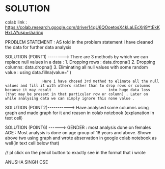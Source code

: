 # SOLUTION
colab link : https://colab.research.google.com/drive/14qU6QOoetosX4kLaLEcXrj9YtEkKHxLA?usp=sharing

PROBLEM STATEMENT : AS told in the problem statement i have cleaned the data for further data analysis 

SOLUTION (POINT1) --------> There are 3 methods by which we can replace null values in a data :
                     1. Dropping rows : data.dropna()
                     2. Dropping columns: data.dropna()
                     3. Eliminating all null values with some random value : using data.fillna(value='')
                     
                     Here i have chosed 3rd method to elimate all the null values and fill it with others rather than to drop rows or columns because it may result                          into huge data loss (that may be present in that particular row or column) . Later on while analysing data we can simply ignore this none value .
                     
SOLUTION (POINT2)-----------> Have analysed some columns using graph and made graph for it and reason in colab notebook (explanation in text cell)

SOLUTION (POINT6) ------> GENDER : most analysis done on females
                          AGE : Most analysis is done on age group of 18 years and above.
                          Shown above two using graph and wrote abservation in google colab notebook as well(in text cell below that)


// pl click on the pencil button to exactly see in the format that i wrote 

ANUSHA SINGH
CSE
